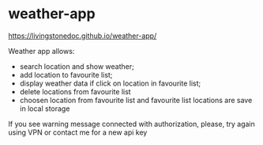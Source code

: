 # weather-app
https://livingstonedoc.github.io/weather-app/

Weather app allows:
- search location and show weather;
- add location to favourite list;
- display weather data if click on location in favourite list;
- delete locations from favourite list
- choosen location from favourite list and favourite list locations are save in local storage

If you see warning message connected with authorization, please, try again using VPN or contact me for a new api key
